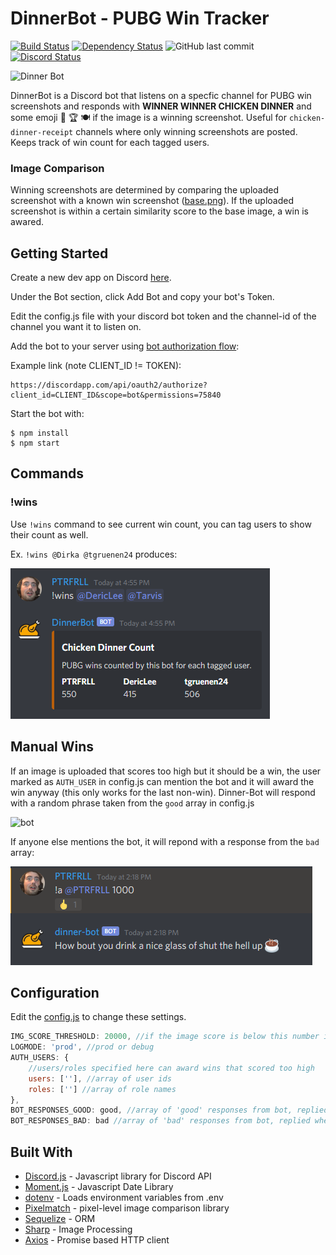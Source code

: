# DinnerBot - PUBG Win Tracker

[![Build Status](https://travis-ci.org/PTRFRLL/dinnerbot.svg?branch=master)](https://travis-ci.org/PTRFRLL/dinnerbot)
[![Dependency Status](https://david-dm.org/PTRFRLL/dinnerbot.svg)](https://david-dm.org)
![GitHub last commit](https://img.shields.io/github/last-commit/PTRFRLL/dinnerbot.svg)
[![Discord Status](https://discordapp.com/api/guilds/144143242928193537/embed.png)](https://discord.gg)



![Dinner Bot](examples/main.png)

DinnerBot is a Discord bot that listens on a specfic channel for PUBG win screenshots and responds with  **WINNER WINNER CHICKEN DINNER** and some emoji 🐔 🏆 🍽 if the image is a winning screenshot. Useful for `chicken-dinner-receipt` channels where only winning screenshots are posted. Keeps track of win count for each tagged users.

### Image Comparison
Winning screenshots are determined by comparing the uploaded screenshot with a known win screenshot ([base.png](./data/img/base.png)). If the uploaded screenshot is within a certain similarity score to the base image, a win is awared.



## Getting Started

Create a new dev app on Discord [here](https://discordapp.com/developers/applications/me). 

Under the Bot section, click Add Bot and copy your bot's Token.

Edit the config.js file with your discord bot token and the channel-id of the channel you want it to listen on.

Add the bot to your server using [bot authorization flow](https://discordapp.com/developers/docs/topics/oauth2#bots):

Example link (note CLIENT_ID != TOKEN):
```
https://discordapp.com/api/oauth2/authorize?client_id=CLIENT_ID&scope=bot&permissions=75840
```

Start the bot with:

```
$ npm install
$ npm start
```

## Commands

### !wins

Use `!wins` command to see current win count, you can tag users to show their count as well.

Ex. `!wins @Dirka @tgruenen24` produces: 

![Win Count](examples/wins.png)

## Manual Wins  

If an image is uploaded that scores too high but it should be a win, the user marked as `AUTH_USER` in config.js can mention the bot and it will award the win anyway (this only works for the last non-win). Dinner-Bot will respond with a random phrase taken from the `good` array in config.js

![bot](examples/manual.png)


If anyone else mentions the bot, it will repond with a response from the `bad` array:

![bot](examples/bad.png)

## Configuration

Edit the [config.js](./config.js) to change these settings.

```js
IMG_SCORE_THRESHOLD: 20000, //if the image score is below this number it's awared a win (20,000 is arbitrary based off my testing)
LOGMODE: 'prod', //prod or debug
AUTH_USERS: { 
    //users/roles specified here can award wins that scored too high
    users: [''], //array of user ids
    roles: [''] //array of role names
},
BOT_RESPONSES_GOOD: good, //array of 'good' responses from bot, replied when AUTH_USER mentions bot
BOT_RESPONSES_BAD: bad //array of 'bad' responses from bot, replied when non-AUTH_USER mentions bot
```


## Built With

* [Discord.js](https://discord.js.org/#/) - Javascript library for Discord API
* [Moment.js](https://momentjs.com/) - Javascript Date Library
* [dotenv](https://github.com/motdotla/dotenv) - Loads environment variables from .env
* [Pixelmatch](https://github.com/mapbox/pixelmatch) - pixel-level image comparison library
* [Sequelize](http://docs.sequelizejs.com/) - ORM
* [Sharp](https://github.com/lovell/sharp) - Image Processing
* [Axios](https://github.com/axios/axios) - Promise based HTTP client